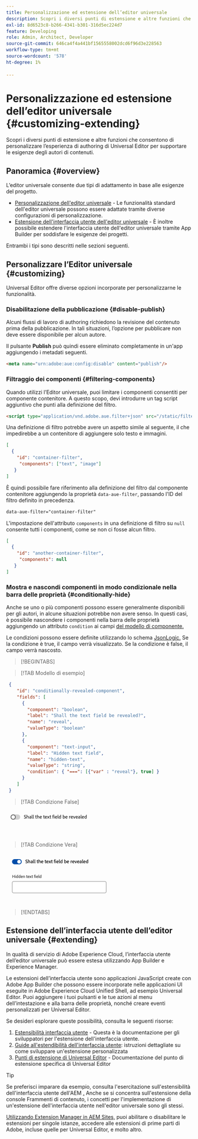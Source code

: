 ```yaml
---
title: Personalizzazione ed estensione dell’editor universale
description: Scopri i diversi punti di estensione e altre funzioni che consentono di personalizzare l’interfaccia utente di Universal Editor per soddisfare le esigenze degli autori di contenuti.
exl-id: 8d6523c8-b266-4341-b301-316d5ec224d7
feature: Developing
role: Admin, Architect, Developer
source-git-commit: 646ca4f4a441bf1565558002dcd6f96d3e228563
workflow-type: tm+mt
source-wordcount: '578'
ht-degree: 1%

---
```



# Personalizzazione ed estensione dell’editor universale {#customizing-extending}

Scopri i diversi punti di estensione e altre funzioni che consentono di personalizzare l’esperienza di authoring di Universal Editor per supportare le esigenze degli autori di contenuti.

## Panoramica {#overview}

L’editor universale consente due tipi di adattamento in base alle esigenze del progetto.

* [Personalizzazione dell&#39;editor universale](#customizing) - Le funzionalità standard dell&#39;editor universale possono essere adattate tramite diverse configurazioni di personalizzazione.
* [Estensione dell&#39;interfaccia utente dell&#39;editor universale](#extending) - È inoltre possibile estendere l&#39;interfaccia utente dell&#39;editor universale tramite App Builder per soddisfare le esigenze dei progetti.

Entrambi i tipi sono descritti nelle sezioni seguenti.

## Personalizzare l’Editor universale {#customizing}

Universal Editor offre diverse opzioni incorporate per personalizzarne le funzionalità.

### Disabilitazione della pubblicazione {#disable-publish}

Alcuni flussi di lavoro di authoring richiedono la revisione del contenuto prima della pubblicazione. In tali situazioni, l’opzione per pubblicare non deve essere disponibile per alcun autore.

Il pulsante **Publish** può quindi essere eliminato completamente in un&#39;app aggiungendo i metadati seguenti.

```html
<meta name="urn:adobe:aue:config:disable" content="publish"/>
```

### Filtraggio dei componenti {#filtering-components}

Quando utilizzi l’Editor universale, puoi limitare i componenti consentiti per componente contenitore. A questo scopo, devi introdurre un tag script aggiuntivo che punti alla definizione del filtro.

```html
<script type="application/vnd.adobe.aue.filter+json" src="/static/filter-definition.json"></script>
```

Una definizione di filtro potrebbe avere un aspetto simile al seguente, il che impedirebbe a un contenitore di aggiungere solo testo e immagini.

```json
[
  {
    "id": "container-filter",
     "components": ["text", "image"]
   }
]
```

È quindi possibile fare riferimento alla definizione del filtro dal componente contenitore aggiungendo la proprietà `data-aue-filter`, passando l&#39;ID del filtro definito in precedenza.

```html
data-aue-filter="container-filter"
```

L&#39;impostazione dell&#39;attributo `components` in una definizione di filtro su `null` consente tutti i componenti, come se non ci fosse alcun filtro.

```json
[
  {
    "id": "another-container-filter",
     "components": null
   }
]
```

### Mostra e nascondi componenti in modo condizionale nella barra delle proprietà {#conditionally-hide}

Anche se uno o più componenti possono essere generalmente disponibili per gli autori, in alcune situazioni potrebbe non avere senso. In questi casi, è possibile nascondere i componenti nella barra delle proprietà aggiungendo un attributo `condition` ai campi [ del modello di componente.](/help/implementing/universal-editor/field-types.md#fields)

Le condizioni possono essere definite utilizzando lo schema [JsonLogic.](https://jsonlogic.com/) Se la condizione è true, il campo verrà visualizzato. Se la condizione è false, il campo verrà nascosto.

>[!BEGINTABS]

>[!TAB Modello di esempio]

```json
 {
    "id": "conditionally-revealed-component",
    "fields": [
      {
        "component": "boolean",
        "label": "Shall the text field be revealed?",
        "name": "reveal",
        "valueType": "boolean"
      },
      {
        "component": "text-input",
        "label": "Hidden text field",
        "name": "hidden-text",
        "valueType": "string",
        "condition": { "===": [{"var" : "reveal"}, true] }
      }
    ]
 }
```

>[!TAB Condizione False]

![Campo di testo nascosto](assets/hidden.png)

>[!TAB Condizione Vera]

![Campo di testo visualizzato](assets/shown.png)

>[!ENDTABS]

## Estensione dell’interfaccia utente dell’editor universale {#extending}

In qualità di servizio di Adobe Experience Cloud, l’interfaccia utente dell’editor universale può essere estesa utilizzando App Builder e Experience Manager.

Le estensioni dell’interfaccia utente sono applicazioni JavaScript create con Adobe App Builder che possono essere incorporate nelle applicazioni UI eseguite in Adobe Experience Cloud Unified Shell, ad esempio Universal Editor. Puoi aggiungere i tuoi pulsanti e le tue azioni al menu dell’intestazione e alla barra delle proprietà, nonché creare eventi personalizzati per Universal Editor.

Se desideri esplorare queste possibilità, consulta le seguenti risorse:

1. [Estensibilità interfaccia utente](https://developer.adobe.com/uix/docs/) - Questa è la documentazione per gli sviluppatori per l&#39;estensione dell&#39;interfaccia utente.
1. [Guide all&#39;estendibilità dell&#39;interfaccia utente](https://developer.adobe.com/uix/docs/guides/): istruzioni dettagliate su come sviluppare un&#39;estensione personalizzata
1. [Punti di estensione di Universal Editor](https://developer.adobe.com/uix/docs/services/aem-universal-editor/) - Documentazione del punto di estensione specifica di Universal Editor

>[!TIP]
>
>Se preferisci imparare da esempio, consulta l&#39;esercitazione sull&#39;estensibilità dell&#39;interfaccia utente dell&#39;AEM [.](https://experienceleague.adobe.com/en/docs/experience-manager-learn/cloud-service/developing/extensibility/ui/overview) Anche se si concentra sull&#39;estensione della console Frammenti di contenuto, i concetti per l&#39;implementazione di un&#39;estensione dell&#39;interfaccia utente nell&#39;editor universale sono gli stessi.

[Utilizzando Extension Manager in AEM Sites,](https://developer.adobe.com/uix/docs/extension-manager/) puoi abilitare o disabilitare le estensioni per singole istanze, accedere alle estensioni di prime parti di Adobe, incluse quelle per Universal Editor, e molto altro.
